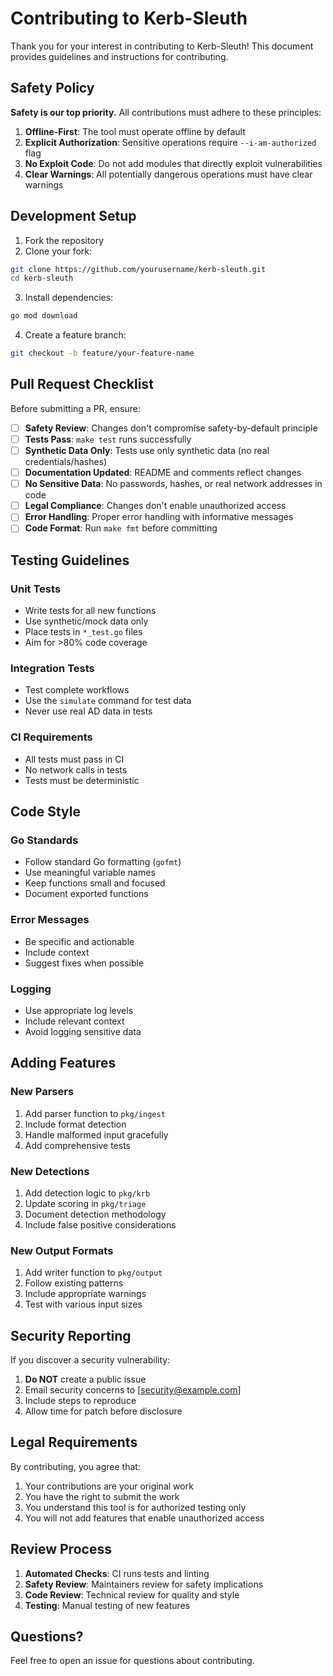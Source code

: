 # Contributing to Kerb-Sleuth

Thank you for your interest in contributing to Kerb-Sleuth! This document provides guidelines and instructions for contributing.

## Safety Policy

**Safety is our top priority.** All contributions must adhere to these principles:

1. **Offline-First**: The tool must operate offline by default
2. **Explicit Authorization**: Sensitive operations require `--i-am-authorized` flag
3. **No Exploit Code**: Do not add modules that directly exploit vulnerabilities
4. **Clear Warnings**: All potentially dangerous operations must have clear warnings

## Development Setup

1. Fork the repository
2. Clone your fork:
```bash
git clone https://github.com/yourusername/kerb-sleuth.git
cd kerb-sleuth
```

3. Install dependencies:
```bash
go mod download
```

4. Create a feature branch:
```bash
git checkout -b feature/your-feature-name
```

## Pull Request Checklist

Before submitting a PR, ensure:

- [ ] **Safety Review**: Changes don't compromise safety-by-default principle
- [ ] **Tests Pass**: `make test` runs successfully
- [ ] **Synthetic Data Only**: Tests use only synthetic data (no real credentials/hashes)
- [ ] **Documentation Updated**: README and comments reflect changes
- [ ] **No Sensitive Data**: No passwords, hashes, or real network addresses in code
- [ ] **Legal Compliance**: Changes don't enable unauthorized access
- [ ] **Error Handling**: Proper error handling with informative messages
- [ ] **Code Format**: Run `make fmt` before committing

## Testing Guidelines

### Unit Tests
- Write tests for all new functions
- Use synthetic/mock data only
- Place tests in `*_test.go` files
- Aim for >80% code coverage

### Integration Tests
- Test complete workflows
- Use the `simulate` command for test data
- Never use real AD data in tests

### CI Requirements
- All tests must pass in CI
- No network calls in tests
- Tests must be deterministic

## Code Style

### Go Standards
- Follow standard Go formatting (`gofmt`)
- Use meaningful variable names
- Keep functions small and focused
- Document exported functions

### Error Messages
- Be specific and actionable
- Include context
- Suggest fixes when possible

### Logging
- Use appropriate log levels
- Include relevant context
- Avoid logging sensitive data

## Adding Features

### New Parsers
1. Add parser function to `pkg/ingest`
2. Include format detection
3. Handle malformed input gracefully
4. Add comprehensive tests

### New Detections
1. Add detection logic to `pkg/krb`
2. Update scoring in `pkg/triage`
3. Document detection methodology
4. Include false positive considerations

### New Output Formats
1. Add writer function to `pkg/output`
2. Follow existing patterns
3. Include appropriate warnings
4. Test with various input sizes

## Security Reporting

If you discover a security vulnerability:

1. **Do NOT** create a public issue
2. Email security concerns to [security@example.com]
3. Include steps to reproduce
4. Allow time for patch before disclosure

## Legal Requirements

By contributing, you agree that:

1. Your contributions are your original work
2. You have the right to submit the work
3. You understand this tool is for authorized testing only
4. You will not add features that enable unauthorized access

## Review Process

1. **Automated Checks**: CI runs tests and linting
2. **Safety Review**: Maintainers review for safety implications
3. **Code Review**: Technical review for quality and style
4. **Testing**: Manual testing of new features

## Questions?

Feel free to open an issue for questions about contributing.
